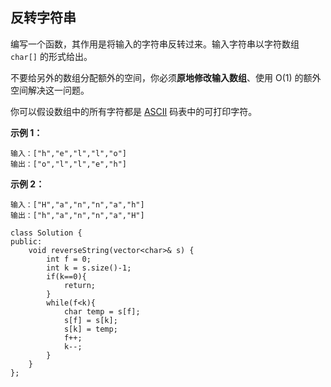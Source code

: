 ## 反转字符串

编写一个函数，其作用是将输入的字符串反转过来。输入字符串以字符数组 `char[]` 的形式给出。

不要给另外的数组分配额外的空间，你必须**原地修改输入数组**、使用 O(1) 的额外空间解决这一问题。

你可以假设数组中的所有字符都是 [ASCII](https://baike.baidu.com/item/ASCII) 码表中的可打印字符。

**示例 1：**

```
输入：["h","e","l","l","o"]
输出：["o","l","l","e","h"]
```

**示例 2：**

```
输入：["H","a","n","n","a","h"]
输出：["h","a","n","n","a","H"]
```

```
class Solution {
public:
    void reverseString(vector<char>& s) {
        int f = 0;
        int k = s.size()-1;
        if(k==0){
            return;
        }
        while(f<k){
            char temp = s[f];
            s[f] = s[k];
            s[k] = temp;
            f++;
            k--;
        }
    }
};
```

